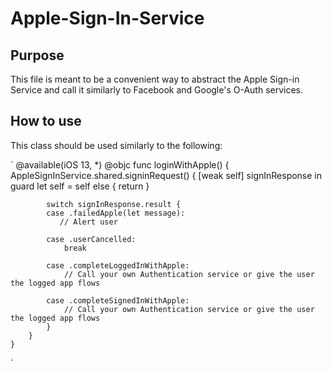 # Apple-Sign-In-Service

## Purpose
This file is meant to be a convenient way to abstract the Apple Sign-in Service and call it similarly to Facebook and Google's O-Auth services.

## How to use 
This class should be used similarly to the following: 

`
    @available(iOS 13, *)
    @objc func loginWithApple() {
        AppleSignInService.shared.signinRequest() { [weak self] signInResponse in
            guard let self = self else { return }

            switch signInResponse.result {
            case .failedApple(let message):
               // Alert user 

            case .userCancelled:
                break

            case .completeLoggedInWithApple:
                // Call your own Authentication service or give the user the logged app flows 

            case .completeSignedInWithApple:
                // Call your own Authentication service or give the user the logged app flows 
            }
        }
    }
`
